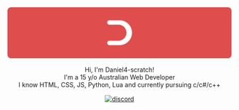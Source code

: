 

<img src="Group 60.png" style="border-radius:8px;"> 
<p align="center">
Hi, I'm Daniel4-scratch! <br>
I'm a 15 y/o Australian Web Developer<br>
I know HTML, CSS, JS, Python, Lua and currently pursuing c/c#/c++
</p>
<p align="center">
<a href="https://discord.com/users/853820912628269088" target="blank"><img align="center" src="https://daniel4-scratch.is-a.dev/assets/icons/discord.png" alt="discord" height="50" width="50" /></a>

